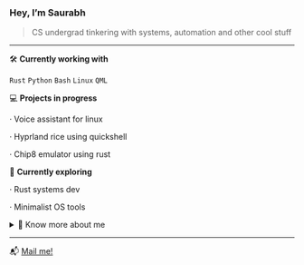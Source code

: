 ### Hey, I’m Saurabh 

> CS undergrad tinkering with systems, automation and other cool stuff

---

🛠️ **Currently working with**  

`Rust`  `Python`  `Bash`  `Linux`  `QML`

💻 **Projects in progress**

· Voice assistant for linux

· Hyprland rice using quickshell

· Chip8 emulator using rust 

🌱 **Currently exploring**

· Rust systems dev  

· Minimalist OS tools

<details>
  <summary>🐧 Know more about me</summary>

- I use arch linux btw

- Did I tell you I use arch?

</details>

---

📬 [Mail me!](mailto:meledo@duck.com)
